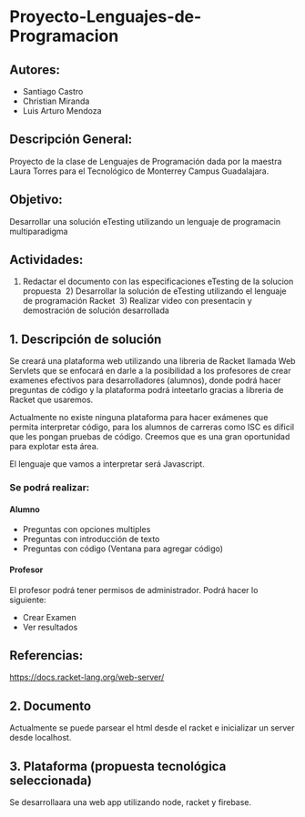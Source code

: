 # Proyecto-Lenguajes-de-Programacion

## Autores:
* Santiago Castro
* Christian Miranda
* Luis Arturo Mendoza

## Descripción General:
Proyecto de la clase de Lenguajes de Programación dada por la maestra Laura Torres
para el Tecnológico de Monterrey Campus Guadalajara. 

## Objetivo:
Desarrollar una solución eTesting utilizando un lenguaje de programacin multiparadigma

## Actividades:
  1) Redactar el documento con las especificaciones eTesting de la solucion propuesta
  2) Desarrollar la solución de eTesting utilizando el lenguaje de programación Racket
  3) Realizar video con presentacin y demostración de solución desarrollada
  
## 1. Descripción de solución

Se creará una plataforma web utilizando una libreria de Racket llamada Web Servlets que se 
enfocará en darle a la posibilidad a los profesores de crear examenes efectivos para desarrolladores (alumnos), donde podrá hacer preguntas de código y la plataforma podrá inteetarlo gracias a libreria de Racket que usaremos.

Actualmente no existe ninguna plataforma para hacer exámenes que permita interpretar código, para los alumnos de carreras como ISC es díficil que les pongan pruebas de código. Creemos que es una gran oportunidad para explotar esta área. 

El lenguaje que vamos a interpretar será Javascript. 

### Se podrá realizar:
#### Alumno
* Preguntas con opciones multiples
* Preguntas con introducción de texto
* Preguntas con código (Ventana para agregar código)

#### Profesor
El profesor podrá tener permisos de administrador. Podrá hacer lo siguiente:
* Crear Examen
* Ver resultados


## Referencias:
https://docs.racket-lang.org/web-server/

## 2. Documento
Actualmente se puede parsear el html desde el racket e inicializar un server desde localhost.

## 3. Plataforma (propuesta tecnológica seleccionada)
Se desarrollaara una web app utilizando node, racket y firebase.
